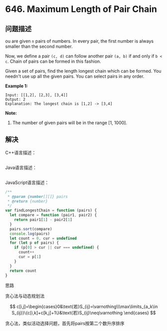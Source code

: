 # 646. Maximum Length of Pair Chain

## 问题描述

ou are given `n` pairs of numbers. In every pair, the first number is always smaller than the second number.

Now, we define a pair `(c, d)` can follow another pair `(a, b)` if and only if `b < c`. Chain of pairs can be formed in this fashion.

Given a set of pairs, find the length longest chain which can be formed. You needn't use up all the given pairs. You can select pairs in any order.

**Example 1:**

```
Input: [[1,2], [2,3], [3,4]]
Output: 2
Explanation: The longest chain is [1,2] -> [3,4]
```

**Note:**

1. The number of given pairs will be in the range [1, 1000].

## 解决

C++语言描述：

```c++

```

Java语言描述：

```java

```

JavaScript语言描述：

```javascript
/**
 * @param {number[][]} pairs
 * @return {number}
 */
var findLongestChain = function (pairs) {
  let compare = function (pair1, pair2) {
    return pair1[1] - pair2[1]
  }
  pairs.sort(compare)
  console.log(pairs)
  let count = 0, cur = undefined
  for (let p of pairs) {
    if (p[0] > cur || cur === undefined) {
      count++
      cur = p[1]
    }
  }
  return count
}
```

思路

贪心法与动态规划法


$$
c[i,j]=\begin{cases}0&\text{若}S_{ij}=\varnothing\\\max\limits_{a_k\in S_{ij}}\{c[i,k]+c[k,j]+1\}&\text{若}S_{ij}\neq\varnothing \end{cases}
$$

贪心法，类似活动选择问题，首先将pairs按第二个数升序排序